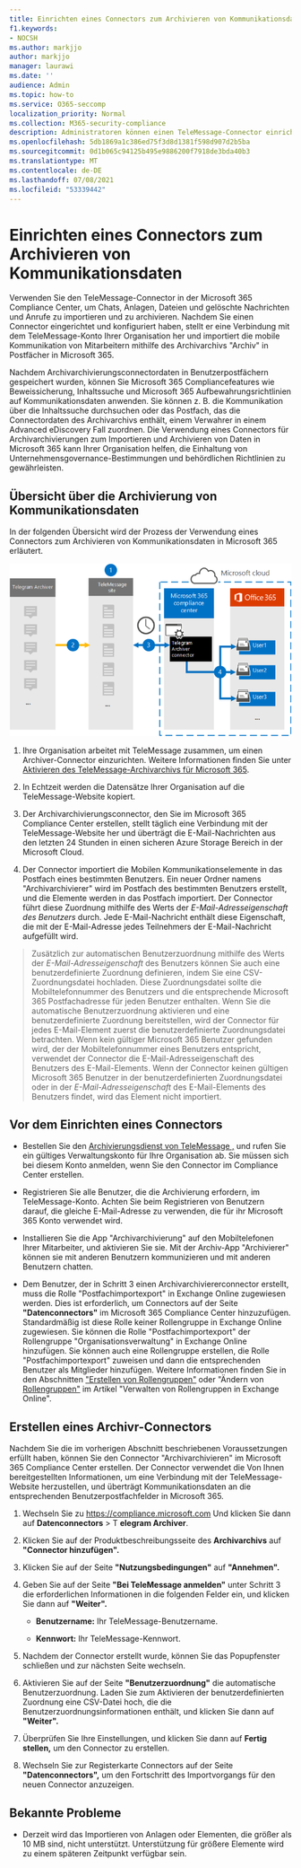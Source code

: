 ```yaml
---
title: Einrichten eines Connectors zum Archivieren von Kommunikationsdaten in Microsoft 365
f1.keywords:
- NOCSH
ms.author: markjjo
author: markjjo
manager: laurawi
ms.date: ''
audience: Admin
ms.topic: how-to
ms.service: O365-seccomp
localization_priority: Normal
ms.collection: M365-security-compliance
description: Administratoren können einen TeleMessage-Connector einrichten, um Nachrichtendaten in Microsoft 365 zu importieren und zu archivieren. Auf diese Weise können Sie Daten aus Datenquellen von Drittanbietern in Microsoft 365 archivieren, sodass Sie Compliance-Features wie gesetzliche Aufbewahrung, Inhaltssuche und Aufbewahrungsrichtlinien verwenden können, um die Daten von Drittanbietern Ihrer Organisation zu verwalten.
ms.openlocfilehash: 5db1869a1c386ed75f3d8d1381f598d907d2b5ba
ms.sourcegitcommit: 0d1b065c94125b495e9886200f7918de3bda40b3
ms.translationtype: MT
ms.contentlocale: de-DE
ms.lasthandoff: 07/08/2021
ms.locfileid: "53339442"
---
```

# <a name="set-up-a-connector-to-archive-telegram-communications-data"></a>Einrichten eines Connectors zum Archivieren von Kommunikationsdaten

Verwenden Sie den TeleMessage-Connector in der Microsoft 365 Compliance Center, um Chats, Anlagen, Dateien und gelöschte Nachrichten und Anrufe zu importieren und zu archivieren. Nachdem Sie einen Connector eingerichtet und konfiguriert haben, stellt er eine Verbindung mit dem TeleMessage-Konto Ihrer Organisation her und importiert die mobile Kommunikation von Mitarbeitern mithilfe des Archivarchivs "Archiv" in Postfächer in Microsoft 365.

Nachdem Archivarchivierungsconnectordaten in Benutzerpostfächern gespeichert wurden, können Sie Microsoft 365 Compliancefeatures wie Beweissicherung, Inhaltssuche und Microsoft 365 Aufbewahrungsrichtlinien auf Kommunikationsdaten anwenden. Sie können z. B. die Kommunikation über die Inhaltssuche durchsuchen oder das Postfach, das die Connectordaten des Archivarchivs enthält, einem Verwahrer in einem Advanced eDiscovery Fall zuordnen. Die Verwendung eines Connectors für Archivarchivierungen zum Importieren und Archivieren von Daten in Microsoft 365 kann Ihrer Organisation helfen, die Einhaltung von Unternehmensgovernance-Bestimmungen und behördlichen Richtlinien zu gewährleisten.

## <a name="overview-of-archiving-telegram-communications-data"></a>Übersicht über die Archivierung von Kommunikationsdaten

In der folgenden Übersicht wird der Prozess der Verwendung eines Connectors zum Archivieren von Kommunikationsdaten in Microsoft 365 erläutert.

![Archivierungsworkflow für Die Kommunikation](../media/TelegramConnectorWorkflow.png)

1. Ihre Organisation arbeitet mit TeleMessage zusammen, um einen Archiver-Connector einzurichten. Weitere Informationen finden Sie unter [Aktivieren des TeleMessage-Archivarchivs für Microsoft 365](https://www.telemessage.com/microsoft-365-activation-for-telegram-archiver/).

2. In Echtzeit werden die Datensätze Ihrer Organisation auf die TeleMessage-Website kopiert.

3. Der Archivarchivierungsconnector, den Sie im Microsoft 365 Compliance Center erstellen, stellt täglich eine Verbindung mit der TeleMessage-Website her und überträgt die E-Mail-Nachrichten aus den letzten 24 Stunden in einen sicheren Azure Storage Bereich in der Microsoft Cloud.

4. Der Connector importiert die Mobilen Kommunikationselemente in das Postfach eines bestimmten Benutzers. Ein neuer Ordner namens "Archivarchivierer" wird im Postfach des bestimmten Benutzers erstellt, und die Elemente werden in das Postfach importiert. Der Connector führt diese Zuordnung mithilfe des Werts der *E-Mail-Adresseigenschaft des Benutzers* durch. Jede E-Mail-Nachricht enthält diese Eigenschaft, die mit der E-Mail-Adresse jedes Teilnehmers der E-Mail-Nachricht aufgefüllt wird.

> Zusätzlich zur automatischen Benutzerzuordnung mithilfe des Werts der *E-Mail-Adresseigenschaft* des Benutzers können Sie auch eine benutzerdefinierte Zuordnung definieren, indem Sie eine CSV-Zuordnungsdatei hochladen. Diese Zuordnungsdatei sollte die Mobiltelefonnummer des Benutzers und die entsprechende Microsoft 365 Postfachadresse für jeden Benutzer enthalten. Wenn Sie die automatische Benutzerzuordnung aktivieren und eine benutzerdefinierte Zuordnung bereitstellen, wird der Connector für jedes E-Mail-Element zuerst die benutzerdefinierte Zuordnungsdatei betrachten. Wenn kein gültiger Microsoft 365 Benutzer gefunden wird, der der Mobiltelefonnummer eines Benutzers entspricht, verwendet der Connector die E-Mail-Adresseigenschaft des Benutzers des E-Mail-Elements. Wenn der Connector keinen gültigen Microsoft 365 Benutzer in der benutzerdefinierten Zuordnungsdatei oder in der *E-Mail-Adresseigenschaft* des E-Mail-Elements des Benutzers findet, wird das Element nicht importiert.

## <a name="before-you-set-up-a-connector"></a>Vor dem Einrichten eines Connectors

- Bestellen Sie den [Archivierungsdienst von TeleMessage ,](https://www.telemessage.com/mobile-archiver/order-mobile-archiver-for-o365/) und rufen Sie ein gültiges Verwaltungskonto für Ihre Organisation ab. Sie müssen sich bei diesem Konto anmelden, wenn Sie den Connector im Compliance Center erstellen.

- Registrieren Sie alle Benutzer, die die Archivierung erfordern, im TeleMessage-Konto. Achten Sie beim Registrieren von Benutzern darauf, die gleiche E-Mail-Adresse zu verwenden, die für ihr Microsoft 365 Konto verwendet wird.

- Installieren Sie die App "Archivarchivierung" auf den Mobiltelefonen Ihrer Mitarbeiter, und aktivieren Sie sie. Mit der Archiv-App "Archivierer" können sie mit anderen Benutzern kommunizieren und mit anderen Benutzern chatten.

- Dem Benutzer, der in Schritt 3 einen Archivarchiviererconnector erstellt, muss die Rolle "Postfachimportexport" in Exchange Online zugewiesen werden. Dies ist erforderlich, um Connectors auf der Seite **"Datenconnectors"** im Microsoft 365 Compliance Center hinzuzufügen. Standardmäßig ist diese Rolle keiner Rollengruppe in Exchange Online zugewiesen. Sie können die Rolle "Postfachimportexport" der Rollengruppe "Organisationsverwaltung" in Exchange Online hinzufügen. Sie können auch eine Rollengruppe erstellen, die Rolle "Postfachimportexport" zuweisen und dann die entsprechenden Benutzer als Mitglieder hinzufügen. Weitere Informationen finden Sie in den Abschnitten ["Erstellen von Rollengruppen"](/Exchange/permissions-exo/role-groups#create-role-groups) oder "Ändern von [Rollengruppen"](/Exchange/permissions-exo/role-groups#modify-role-groups) im Artikel "Verwalten von Rollengruppen in Exchange Online".

## <a name="create-a-telegram-archiver-connector"></a>Erstellen eines Archivr-Connectors

Nachdem Sie die im vorherigen Abschnitt beschriebenen Voraussetzungen erfüllt haben, können Sie den Connector "Archivarchivieren" im Microsoft 365 Compliance Center erstellen. Der Connector verwendet die Von Ihnen bereitgestellten Informationen, um eine Verbindung mit der TeleMessage-Website herzustellen, und überträgt Kommunikationsdaten an die entsprechenden Benutzerpostfachfelder in Microsoft 365.

1. Wechseln Sie zu <https://compliance.microsoft.com> Und klicken Sie dann auf **Datenconnectors** > T **elegram Archiver**.

2. Klicken Sie auf der Produktbeschreibungsseite des **Archivarchivs** auf **"Connector hinzufügen".**

3. Klicken Sie auf der Seite **"Nutzungsbedingungen"** auf **"Annehmen".**

4. Geben Sie auf der Seite **"Bei TeleMessage anmelden"** unter Schritt 3 die erforderlichen Informationen in die folgenden Felder ein, und klicken Sie dann auf **"Weiter".**

    - **Benutzername:** Ihr TeleMessage-Benutzername.

    - **Kennwort:** Ihr TeleMessage-Kennwort.

5. Nachdem der Connector erstellt wurde, können Sie das Popupfenster schließen und zur nächsten Seite wechseln.

6. Aktivieren Sie auf der Seite **"Benutzerzuordnung"** die automatische Benutzerzuordnung. Laden Sie zum Aktivieren der benutzerdefinierten Zuordnung eine CSV-Datei hoch, die die Benutzerzuordnungsinformationen enthält, und klicken Sie dann auf **"Weiter".**

7. Überprüfen Sie Ihre Einstellungen, und klicken Sie dann auf **Fertig stellen,** um den Connector zu erstellen.

8. Wechseln Sie zur Registerkarte Connectors auf der Seite **"Datenconnectors",** um den Fortschritt des Importvorgangs für den neuen Connector anzuzeigen.

## <a name="known-issues"></a>Bekannte Probleme

- Derzeit wird das Importieren von Anlagen oder Elementen, die größer als 10 MB sind, nicht unterstützt. Unterstützung für größere Elemente wird zu einem späteren Zeitpunkt verfügbar sein.
